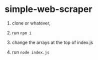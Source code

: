 # simple-web-scraper

1. clone or whatever,

2. run `npm i`

3. change the arrays at the top of index.js

4. run `node index.js`
